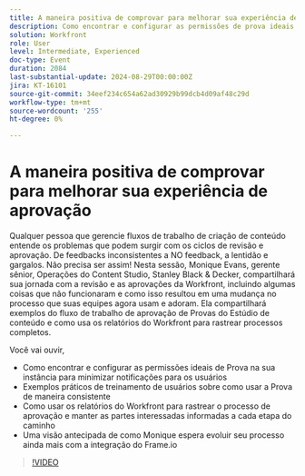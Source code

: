 ```yaml
---
title: A maneira positiva de comprovar para melhorar sua experiência de aprovação
description: Como encontrar e configurar as permissões de prova ideais em sua instância para minimizar notificações para seus usuários Exemplos práticos para treinar seus usuários como usar a prova de forma consistente Como usar os relatórios do Workfront para rastrear o processo de aprovação e manter as partes interessadas informadas a cada etapa do caminho Um olhar à frente para como a Monique espera evoluir seu processo ainda mais com a integração do Frame.io
solution: Workfront
role: User
level: Intermediate, Experienced
doc-type: Event
duration: 2084
last-substantial-update: 2024-08-29T00:00:00Z
jira: KT-16101
source-git-commit: 34eef234c654a62ad30929b99dcb4d09af48c29d
workflow-type: tm+mt
source-wordcount: '255'
ht-degree: 0%

---
```



# A maneira positiva de comprovar para melhorar sua experiência de aprovação

Qualquer pessoa que gerencie fluxos de trabalho de criação de conteúdo entende os problemas que podem surgir com os ciclos de revisão e aprovação. De feedbacks inconsistentes a NO feedback, a lentidão e gargalos. Não precisa ser assim! Nesta sessão, Monique Evans, gerente sênior, Operações do Content Studio, Stanley Black &amp; Decker, compartilhará sua jornada com a revisão e as aprovações da Workfront, incluindo algumas coisas que não funcionaram e como isso resultou em uma mudança no processo que suas equipes agora usam e adoram. Ela compartilhará exemplos do fluxo de trabalho de aprovação de Provas do Estúdio de conteúdo e como usa os relatórios do Workfront para rastrear processos completos.

Você vai ouvir,

* Como encontrar e configurar as permissões ideais de Prova na sua instância para minimizar notificações para os usuários
* Exemplos práticos de treinamento de usuários sobre como usar a Prova de maneira consistente
* Como usar os relatórios do Workfront para rastrear o processo de aprovação e manter as partes interessadas informadas a cada etapa do caminho
* Uma visão antecipada de como Monique espera evoluir seu processo ainda mais com a integração do Frame.io

>[!VIDEO](https://video.tv.adobe.com/v/3433212/?learn=on)
